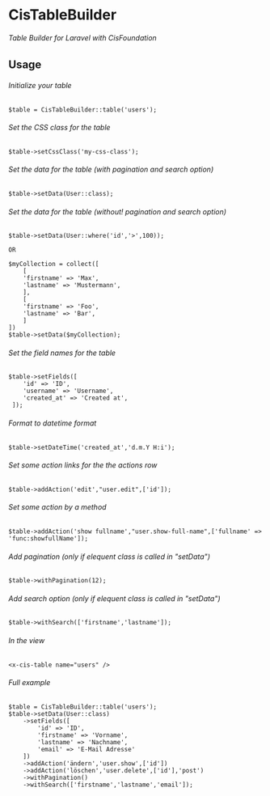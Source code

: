 # CisTableBuilder
###### Table Builder for Laravel with CisFoundation

## Usage

###### Initialize your table
```
$table = CisTableBuilder::table('users');
```
###### Set the CSS class for the table
```
$table->setCssClass('my-css-class');
```
###### Set the data for the table (with pagination and search option)
```
$table->setData(User::class);
```
###### Set the data for the table (without! pagination and search option)
```
$table->setData(User::where('id','>',100));

OR

$myCollection = collect([
    [
    'firstname' => 'Max',
    'lastname' => 'Mustermann',
    ],
    [
    'firstname' => 'Foo',
    'lastname' => 'Bar',
    ]
])
$table->setData($myCollection);

```
###### Set the field names for the table
```
$table->setFields([
    'id' => 'ID',
    'username' => 'Username',
    'created_at' => 'Created at',
 ]);
```

###### Format to datetime format
```
$table->setDateTime('created_at','d.m.Y H:i');
```

###### Set some action links for the the actions row
```
$table->addAction('edit',"user.edit",['id']);
```
###### Set some action by a method
```
$table->addAction('show fullname',"user.show-full-name",['fullname' => 'func:showfullName']);
```
###### Add pagination (only if elequent class is called in "setData")
```
$table->withPagination(12);
```
###### Add search option (only if elequent class is called in "setData")
```
$table->withSearch(['firstname','lastname']);
```

###### In the view
```
<x-cis-table name="users" />
```

###### Full example
```
$table = CisTableBuilder::table('users');
$table->setData(User::class)
    ->setFields([
        'id' => 'ID',
        'firstname' => 'Vorname',
        'lastname' => 'Nachname',
        'email' => 'E-Mail Adresse'
    ])
    ->addAction('ändern','user.show',['id'])
    ->addAction('löschen','user.delete',['id'],'post')
    ->withPagination()
    ->withSearch(['firstname','lastname','email']);
```



